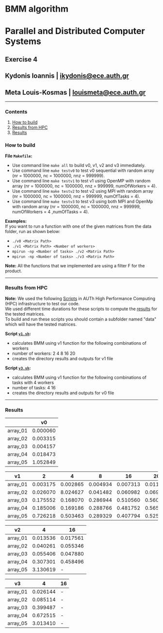 # BMM algorithm
# **Parallel and Distributed Computer Systems**  
## **Exercise 4**
## Kydonis Ioannis      | ikydonis@ece.auth.gr  <br />
## Meta Louis-Kosmas    | louismeta@ece.auth.gr <br />

---
### Contents
   1. [How to build](#1)
   2. [Results from HPC](#2)
   3. [Results](#3)
   
<a name="1"></a>
### **How to build**  

**File ```Makefile```:**  
   + Use command line ```make all``` to build v0, v1, v2 and v3 immediately.
   + Use command line ```make testv0``` to test v0 sequential with random array (nr = 1000000, nc = 1000000, nnz = 999999). 
   + Use command line ```make testv1``` to test v1 using OpenMP with random array (nr = 1000000, nc = 1000000, nnz = 999999, numOfWorkers = 4).
   + Use command line ```make testv2``` to test v2 using MPI with random array (nr = 1000000, nc = 1000000, nnz = 999999, numOfTasks = 4).
   + Use command line ```make testv3``` to test v3 using both MPI and OpenMp with random array (nr = 1000000, nc = 1000000, nnz = 999999, numOfWorkers = 4 ,numOfTasks = 4).

   
   **Examples:**  
If you want to run a function with one of the given matrices from the data folder, run as shown below:
   + ```./v0 <Matrix Path> ```   
   + ```./v1 <Matrix Path> <Number of workers> ```   
   + ``` mpirun -np <Number of tasks> ./v2 <Matrix Path> ```
   + ``` mpirun -np <Number of tasks> ./v3 <Matrix Path> ```

**Note:** All the functions that we implemented are using a filter F for the product.

---
<a name="2"></a>
### **Results from HPC** 


**Note:** We used the following [Scripts](https://github.com/kydonis/parallel-distributed-systems-t4/tree/master/scripts) in AUTh High Performance Computing (HPC) infrastructure to test our code.  
We used different time durations for these scripts to compute the [results](https://github.com/kydonis/parallel-distributed-systems-t4/tree/master/results) for the tested matrices.  
To build and run these scripts you should contain a subfolder named "data" which will have the tested matrices.  

**Script [```v1.sh```](https://github.com/kydonis/parallel-distributed-systems-t4/blob/master/scripts/v1.sh):**
   + calculates BMM using v1 function for the following combinations of workers
   + number of workers: 2 4 8 16 20
   + creates the directory results and outputs for v1 file

**Script [```v3.sh```](https://github.com/kydonis/parallel-distributed-systems-t4/blob/master/scripts/v3.sh):**
   + calculates BMM using v1 function for the following combinations of tasks with 4 workers
   + number of tasks: 4 16
   + creates the directory results and outputs for v0 file


---
<a name="3"></a>
### **Results** 

|     |  v0 |
| --- | --- | 
| array_01 | 0.000060 | 
| array_02 | 0.003315 | 
| array_03 | 0.004157 | 
| array_04 | 0.018473 | 
| array_05 | 1.052849 | 

| v1 |  2 | 4 | 8 | 16 | 20 |
| --- | --- | --- | --- | --- | --- |
| array_01 | 0.003175 | 0.002865 | 0.004934 | 0.007313 | 0.011521 |
| array_02 | 0.026070 | 8.024627 | 0.041482 | 0.060982 | 0.069314 |
| array_03 | 0.175552 | 0.168070 | 0.286944 | 0.510560 | 0.560353 |
| array_04 | 0.185006 | 0.169186 | 0.288766 | 0.481752 | 0.565193 |
| array_05 | 0.726218 | 0.503463 | 0.289329 | 0.407794 | 0.525494 |


|  v2  |  4 | 16 |
| --- | --- | --- | 
| array_01 | 0.013536 | 0.017561 |
| array_02 | 0.040261 | 0.055346 |
| array_03 | 0.055406 | 0.047880 |
| array_04 | 0.307301 | 0.458496 |
| array_05 | 3.130619 | - |

|  v3  |  4 | 16 |
| --- | --- | --- | 
| array_01 | 0.026144 | - |
| array_02 | 0.085114 | - |
| array_03 | 0.399487 | - |
| array_04 | 0.672515 | - |
| array_05 | 3.013410 | - |



